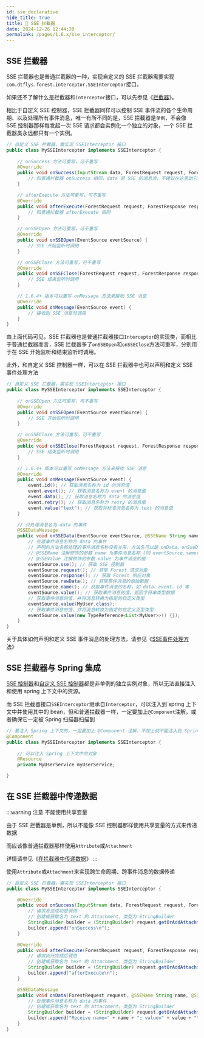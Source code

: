 ```yaml
---
id: sse_declarative
hide_title: true
title: 🐬 SSE 拦截器
date: 2024-12-26 12:44:20
permalink: /pages/1.6.x/sse_interceptor/
---
```


## SSE 拦截器

SSE 拦截器也是普通拦截器的一种，实现自定义的 SSE 拦截器需要实现`com.dtflys.forest.interceptor.SSEInterceptor`接口。

如果还不了解什么是拦截器和`Interceptor`接口，可以先参见《[拦截器](/pages/1.6.x/interceptor/)》。

相比于自定义 SSE 控制器，SSE 拦截器同样可以控制 SSE 事件流的各个生命周期、以及处理所有事件消息，唯一有所不同的是，SSE 拦截器是`单例`，不会像 SSE 控制器那样每发起一次 SSE 请求都会实例化一个独立的对象，一个 SSE 拦截器类永远都只有一个实例。

```java
// 自定义 SSE 拦截器，需实现 SSEInterceptor 接口
public class MySSEInterceptor implements SSEInterceptor {
    
    // onSuccess 方法可重写，可不重写
    @Override
    public void onSuccess(InputStream data, ForestRequest request, ForestResponse response) {
        // 和普通拦截器 onSuccess 相同，data 是 SSE 的消息流，不建议在这里动它
    }

    // afterExecute 方法可重写，可不重写
    @Override
    public void afterExecute(ForestRequest request, ForestResponse response) {
        // 和普通拦截器 afterExecute 相同
    }

    // onSSEOpen 方法可重写，可不重写
    @Override
    public void onSSEOpen(EventSource eventSource) {
        // SSE 开始监听时调用
    }

    // onSSEClose 方法可重写，可不重写
    @Override
    public void onSSEClose(ForestRequest request, ForestResponse response) {
        // SSE 结束监听时调用
    }

    // 1.6.4+ 版本可以重写 onMessage 方法来接收 SSE 消息
    @Override
    public void onMessage(EventSource event) {
        // 接收到 SSE 消息时调用
    }
}
```

由上面代码可见，SSE 拦截器也是普通拦截器接口`Interceptor`的实现类，而相比于普通拦截器而言，SSE 拦截器多了`onSSEOpen`和`onSSEClose`方法可重写，分别用于在 SSE 开始监听和结束监听时调用。

此外，和自定义 SSE 控制器一样，可以在 SSE 拦截器中也可以声明和定义 SSE 事件处理方法

```java
// 自定义 SSE 拦截器，需实现 SSEInterceptor 接口
public class MySSEInterceptor implements SSEInterceptor {
    
    // onSSEOpen 方法可重写，可不重写
    @Override
    public void onSSEOpen(EventSource eventSource) {
        // SSE 开始监听时调用
    }

    // onSSEClose 方法可重写，可不重写
    @Override
    public void onSSEClose(ForestRequest request, ForestResponse response) {
        // SSE 结束监听时调用
    }

    // 1.6.4+ 版本可以重写 onMessage 方法来接收 SSE 消息
    @Override
    public void onMessage(EventSource event) {
        event.id(); // 获取消息名称为 id 的消息值
        event.event(); // 获取消息名称为 event 的消息值
        event.data(); // 获取消息名称为 data 的消息值
        event.retry(); // 获取消息名称为 retry 的消息值
        event.value("text"); // 获取非标准消息名称为 text 的消息值
    }

    // 只处理消息名为 data 的事件
    @SSEDataMessage
    public void onSSEData(EventSource eventSource, @SSEName String name, @SSEValue String value) {
        // 处理事件消息名称为 data 的事件
        // 声明的方法名和处理的事件消息名称没有关系，方法名可以是 onData、onSseData、onMessage、xxx、以及任何名称都可以
        // @SSEName 注解修饰的参数 name 为事件消息名称 (同 eventSource.name())
        // @SSEValue 注解修饰的参数 value 为事件消息的值
        eventSource.sse(); // 获取 SSE 控制器
        eventSource.request(); // 获取 Forest 请求对象
        eventSource.response(); // 获取 Forest 响应对象
        eventSource.rawData(); // 获取事件消息的原始数据
        eventSource.name(); // 获取事件消息的名称，如 data、event、id 等
        eventSource.value(); // 获取事件消息的值，返回字符串类型数据
        // 获取事件消息的值，并将消息转换为指定的自定义类型
        eventSource.value(MyUser.class);
        // 获取事件消息的值，并将消息转换为指定的自定义泛型类型
        eventSource.value(new TypeReference<List<MyUser>>() {});
    }
}
```

关于具体如何声明和定义 SSE 事件消息的处理方法，请参见《[SSE事件处理方法](/pages/1.6.x/sse_method/)》

## SSE 拦截器与 Spring 集成

[SSE 控制器](/pages/1.6.x/sse_handler/)和[自定义 SSE 控制器](/pages/1.6.x/sse_handler/#自定义-sse-控制器)都是非单例的独立实例对象，所以无法直接注入和使用 spring 上下文中的资源。

而 SSE 拦截器接口`SSEInterceptor`继承自`Interceptor`，可以注入到 spring 上下文中并使用其中的 bean，但和普通拦截器一样，一定要加上`@Component`注解，或者确保它一定被 Spring 扫描器扫描到

```java
// 要注入 Spring 上下文的，一定要加上 @Component 注解，不加上就不能注入到 Spring 上下文
@Component
public class MySSEInterceptor implements SSEInterceptor {
    
    // 可以注入 Spring 上下文中的对象
    @Resource
    private MyUserService myUserService;

}
```

## 在 SSE 拦截器中传递数据
:::warning 注意
不能使用共享变量

由于 SSE 拦截器是单例，所以不能像 SSE 控制器那样使用共享变量的方式来传递数据

而应该像普通拦截器那样使用`Attribute`或`Attachment`

详情请参见《[在拦截器中传递数据](/pages/1.6.x/interceptor/#在拦截器中传递数据)》
:::

使用`Attribute`或`Attachment`来实现跨生命周期、跨事件消息的数据传递

```java
// 自定义 SSE 拦截器，需实现 SSEInterceptor 接口
public class MySSEInterceptor implements SSEInterceptor {

    @Override
    public void onSuccess(InputStream data, ForestRequest request, ForestResponse response) {
        // 请求发送成功是调用
        // 创建或获取名为 text 的 Attachment，类型为 StringBuilder
        StringBuilder builder = (StringBuilder) request.getOrAddAttachment("text", StringBuilder::new);
        builder.append("onSuccess\n");
    }

    @Override
    public void afterExecute(ForestRequest request, ForestResponse response) {
        // 请求执行完成后调用
        // 创建或获取名为 text 的 Attachment，类型为 StringBuilder
        StringBuilder builder = (StringBuilder) request.getOrAddAttachment("text", StringBuilder::new);
        builder.append("afterExecute\n");
    }

    @SSEDataMessage
    public void onData(ForestRequest request, @SSEName String name, @SSEValue String value) {
        // 处理事件消息名称为 data 的事件 
        // 创建或获取名为 text 的 Attachment，类型为 StringBuilder
        StringBuilder builder = (StringBuilder) request.getOrAddAttachment("text", StringBuilder::new);
        builder.append("Receive name=" + name + "; value=" + value + "\n");
    }
}

```